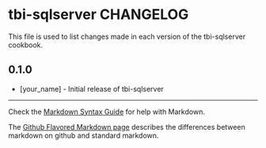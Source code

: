 tbi-sqlserver CHANGELOG
=======================

This file is used to list changes made in each version of the tbi-sqlserver cookbook.

0.1.0
-----
- [your_name] - Initial release of tbi-sqlserver

- - -
Check the [Markdown Syntax Guide](http://daringfireball.net/projects/markdown/syntax) for help with Markdown.

The [Github Flavored Markdown page](http://github.github.com/github-flavored-markdown/) describes the differences between markdown on github and standard markdown.
